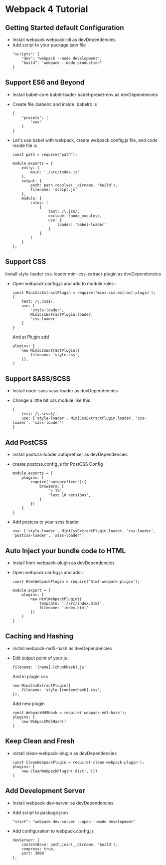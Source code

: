 # Webpack 4 Tutorial

## Getting Started default Configuration
* Install webpack webpack-cli as devDependencies
* Add script to your package.json file
    ```
    "scripts": {
        "dev": "webpack --mode development",
        "build": "webpack --mode production"
    }
    ```

## Support ES6 and Beyond
* Install babel-core babel-loader babel-preset-env as devDependencies
* Create file .babelrc and inside .babelrc is
    ```
    {
        "presets": [
            "env"
        ]
    }
    ```

* Let's use babel with webpack, create webpack.config.js file, and code inside file is
    ```
    const path = require("path");

    module.exports = {
        entry: {
            main: './src/index.js'
        },
        output: {
            path: path.resolve(__dirname, 'build'),
            filename: 'script.js'
        },
        module: {
            rules: [
                {
                    test: /\.js$/,
                    exclude: /node_modules/,
                    use: {
                        loader: 'babel-loader'
                    }
                }
            ]
        }
    };
    ```

## Support CSS

Install style-loader css-loader mini-css-extract-plugin as devDependencies
* Open webpack.config.js and add to module.rules :
    
    ```
    const MiniCssExtractPlugin = require('mini-css-extract-plugin');
    {
        test: /\.css$/,
        use: [
            'style-loader',
            MiniCssExtractPlugin.loader,
            'css-loader'
        ]
    }
    ```
    And at Plugin add
    ```
    plugins: [
        new MiniCssExtractPlugin({
            filename: 'style.css',
        }),
    ]
    ```

## Support SASS/SCSS
* Install node-sass sass-loader as devDependencies
* Change a little bit css module like this

    ```
    {
        test: /\.scss$/,
        use: ['style-loader', MiniCssExtractPlugin.loader, 'css-loader', 'sass-loader']
    }
    ```

## Add PostCSS
* install postcss-loader autoprefixer as devDependencies
* create postcss.config.js for PostCSS Config
    ```
    module.exports = {
        plugins: [
            require('autoprefixer')({
                browsers: [
                    '> 1%',
                    'last 10 versions',
                ]
            })
        ]
    }
    ```

* Add postcss to your scss loader
    ```
    use: ['style-loader', MiniCssExtractPlugin.loader, 'css-loader', 'postcss-loader', 'sass-loader']
    ```

## Auto Inject your bundle code to HTML

* Install html-webpack-plugin as devDependencies
* Open webpack.config.js and add :

    ```
    const HtmlWebpackPlugin = require('html-webpack-plugin');

    module.export = {
        plugins: [
            new HtmlWebpackPlugin({
                template: './src/index.html',
                filename: 'index.html'
            })
        ]
    }
    ```

## Caching and Hashing
* install webpack-md5-hash as devDependencies
* Edit output point of your js :
    
    ```
    filename: '[name].[chunkhash].js'
    ```
    
    And in plugin css

    ```
    new MiniCssExtractPlugin({
        filename: 'style.[contenthash].css',
    }),
    ```

    Add new plugin 
    ```
    const WebpackMd5Hash = require('webpack-md5-hash');
    plugins: [
        new WebpackMd5Hash()
    ]
    ```

## Keep Clean and Fresh
* install clean-webpack-plugin as devDependencies

    ```
    const CleanWebpackPlugin = require('clean-webpack-plugin');
    plugins: [
        new CleanWebpackPlugin('dist', {})
    ]
    ```

## Add Development Server
* Install webpack-dev-server as devDependencies
* Add script to package.json
    ```
    "start": "webpack-dev-server --open --mode development"
    ```

* Add configuration to webpack.config.js

    ```
    devServer: {
        contentBase: path.join(__dirname, 'build'),
        compress: true,
        port: 3000
    },
    ```